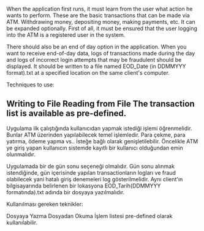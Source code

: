 When the application first runs, it must learn from the user what action he wants to perform. These are the basic transactions that can be made via ATM. Withdrawing money, depositing money, making payments, etc. It can be expanded optionally. First of all, it must be ensured that the user logging into the ATM is a registered user in the system.

There should also be an end of day option in the application. When you want to receive end-of-day data, logs of transactions made during the day and logs of incorrect login attempts that may be fraudulent should be displayed. It should be written to a file named EOD_Date (in DDMMYYY format).txt at a specified location on the same client's computer.

Techniques to use:

Writing to File
Reading from File
The transaction list is available as pre-defined.
---------------------------
Uygulama ilk çalıştığında kullanıcıdan yapmak istediği işlemi öğrenmelidir. Bunlar ATM üzerinden yapılabilecek temel işlemledir. Para çekme, para yatırma, ödeme yapma vs.. İsteğe bağlı olarak genişletilebilir. Öncelikle ATM ye giriş yapan kullanıcın sistemde kayıtlı bir kullanıcı olduğundan emin olunmalıdır.

Uygulamada bir de gün sonu seçeneği olmalıdır. Gün sonu alınmak istendiğinde, gün içerisinde yapılan transactionların logları ve fraud olabilecek yani hatalı giriş denemeleri log gösterilmelidir. Aynı client'ın bilgisayarında belirlenen bir lokasyona EOD_Tarih(DDMMYYY formatında).txt adında bir dosyaya yazılmalıdır.

Kullanılması gereken teknikler:

Dosyaya Yazma
Dosyadan Okuma
İşlem listesi pre-defined olarak kullanılabilir.
